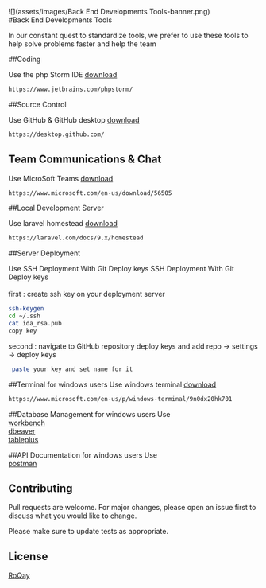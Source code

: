 ![](assets/images/Back End Developments Tools-banner.png)
<br>
#Back End Developments Tools

In our constant quest to standardize tools, we prefer to use these tools to help solve problems faster and help the team

##Coding

Use the php Storm IDE  [download](https://www.jetbrains.com/phpstorm/)

```bash
https://www.jetbrains.com/phpstorm/
```
##Source Control

Use GitHub & GitHub desktop [download](https://desktop.github.com/)

```bash
https://desktop.github.com/
```

## Team Communications & Chat

Use MicroSoft Teams [download](https://www.microsoft.com/en-us/download/56505)

```bash
https://www.microsoft.com/en-us/download/56505
```

##Local Development Server

Use laravel homestead [download](https://laravel.com/docs/9.x/homestead)

```bash
https://laravel.com/docs/9.x/homestead
```
##Server Deployment

Use SSH Deployment With Git Deploy keys
SSH Deployment With Git Deploy keys <br><br>
first :  create ssh key on your deployment server
```bash
ssh-keygen
cd ~/.ssh
cat ida_rsa.pub
copy key 
```
second : navigate to GitHub repository deploy keys and add 
        repo -> settings -> deploy keys
```bash
 paste your key and set name for it 
```


##Terminal
for windows users
Use windows terminal [download](https://www.microsoft.com/en-us/p/windows-terminal/9n0dx20hk701)

```bash
https://www.microsoft.com/en-us/p/windows-terminal/9n0dx20hk701
```
##Database Management
for windows users
Use  <br> [workbench](https://dev.mysql.com/downloads/workbench/)
<br> [dbeaver](https://dbeaver.io/download/)
<br> [tableplus](https://tableplus.com/download)

##API Documentation
for windows users
Use  <br> [postman](https://www.postman.com/)


## Contributing
Pull requests are welcome. For major changes, please open an issue first to discuss what you would like to change.

Please make sure to update tests as appropriate.

## License
[RoQay](https://roqay.com)